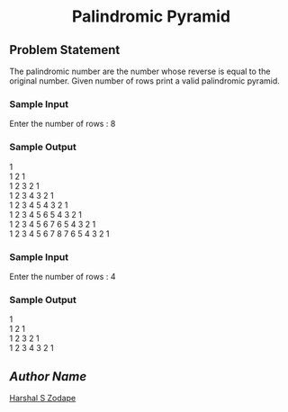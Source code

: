 <h1 align=center>Palindromic Pyramid</h1>

## Problem Statement
The palindromic number are the number whose reverse is equal to the original number. Given number of rows print a valid palindromic pyramid.

### Sample Input
Enter the number of rows : 8

### Sample Output
1 </br>
1 2 1 </br>
1 2 3 2 1 </br>
1 2 3 4 3 2 1 </br>
1 2 3 4 5 4 3 2 1 </br>
1 2 3 4 5 6 5 4 3 2 1 </br>
1 2 3 4 5 6 7 6 5 4 3 2 1 </br>
1 2 3 4 5 6 7 8 7 6 5 4 3 2 1 </br>

### Sample Input
Enter the number of rows : 4

### Sample Output
1 </br>
1 2 1 </br>
1 2 3 2 1 </br>
1 2 3 4 3 2 1 </br>


## *Author Name*
[Harshal S Zodape](https://github.com/Harshalszz)